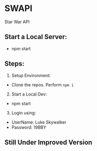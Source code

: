 # SWAPI
Star War API

## Start a Local Server:

- npm start


## Steps:
1. Setup Environment: 
 - Clone the repos. Perform `npm i`
2. Start a Local Dev:
 - npm start
3. Login using:
 - UserName: Luke Skywalker 
 - Password: 19BBY
 
 
 ## Still Under Improved Version  


